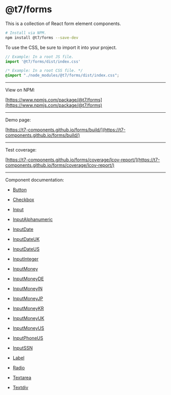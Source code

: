 # @t7/forms

This is a collection of React form element components.

```sh
# Install via NPM.
npm install @t7/forms --save-dev
```

To use the CSS, be sure to import it into your project.

```js
// Example: In a root JS file.
import '@t7/forms/dist/index.css'
```

```css
/* Example: In a root CSS file. */
@import "./node_modules/@t7/forms/dist/index.css";
```

---

View on NPM:

[https://www.npmjs.com/package/@t7/forms](https://www.npmjs.com/package/@t7/forms)

---

Demo page:

[https://t7-components.github.io/forms/build/](https://t7-components.github.io/forms/build/)

---

Test coverage:

[https://t7-components.github.io/forms/coverage/lcov-report/](https://t7-components.github.io/forms/coverage/lcov-report/)

---

Component documentation:

- [Button](https://github.com/t7-components/forms/tree/master/source/button/README.md)

- [Checkbox](https://github.com/t7-components/forms/tree/master/source/checkbox/README.md)

- [Input](https://github.com/t7-components/forms/tree/master/source/input/README.md)

- [InputAlphanumeric](https://github.com/t7-components/forms/tree/master/source/input_alphanumeric/README.md)

- [InputDate](https://github.com/t7-components/forms/tree/master/source/input_date/README.md)

- [InputDateUK](https://github.com/t7-components/forms/tree/master/source/input_date_uk/README.md)

- [InputDateUS](https://github.com/t7-components/forms/tree/master/source/input_date_us/README.md)

- [InputInteger](https://github.com/t7-components/forms/tree/master/source/input_integer/README.md)

- [InputMoney](https://github.com/t7-components/forms/tree/master/source/input_money/README.md)

- [InputMoneyDE](https://github.com/t7-components/forms/tree/master/source/input_money_de/README.md)

- [InputMoneyIN](https://github.com/t7-components/forms/tree/master/source/input_money_in/README.md)

- [InputMoneyJP](https://github.com/t7-components/forms/tree/master/source/input_money_jp/README.md)

- [InputMoneyKR](https://github.com/t7-components/forms/tree/master/source/input_money_kr/README.md)

- [InputMoneyUK](https://github.com/t7-components/forms/tree/master/source/input_money_uk/README.md)

- [InputMoneyUS](https://github.com/t7-components/forms/tree/master/source/input_money_us/README.md)

- [InputPhoneUS](https://github.com/t7-components/forms/tree/master/source/input_phone_us/README.md)

- [InputSSN](https://github.com/t7-components/forms/tree/master/source/input_ssn/README.md)

- [Label](https://github.com/t7-components/forms/tree/master/source/label/README.md)

- [Radio](https://github.com/t7-components/forms/tree/master/source/radio/README.md)

- [Textarea](https://github.com/t7-components/forms/tree/master/source/textarea/README.md)

- [Textdiv](https://github.com/t7-components/forms/tree/master/source/textdiv/README.md)
